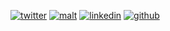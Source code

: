 [![twitter](/icons/twitter.svg)](https://twitter.com/lp1eu) [![malt](/icons/malt.svg)](https://www.malt.fr/profile/jeremieamsellem) [![linkedin](/icons/linkedin.svg)](https://www.linkedin.com/in/lp1eu/) [![github](/icons/github.svg)](https://github.com/lp1dev)